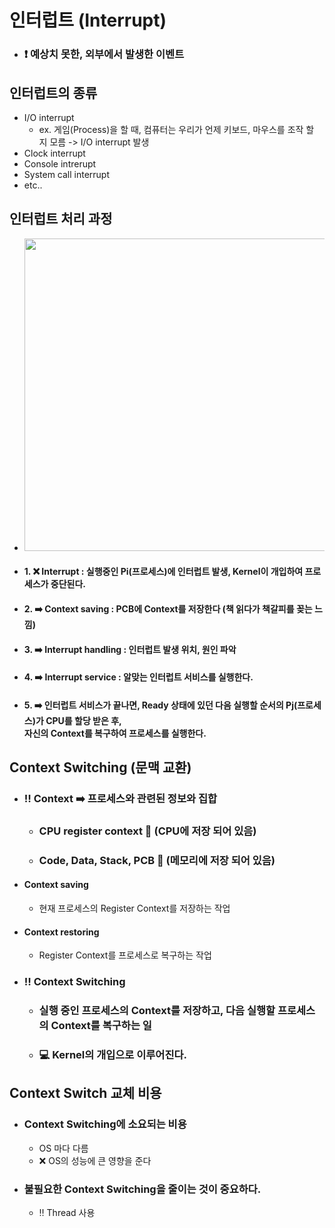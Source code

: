 # 인터럽트 (Interrupt)
  - ### ❗ 예상치 못한, 외부에서 발생한 이벤트

## 인터럽트의 종류
  - I/O interrupt
    - ex. 게임(Process)을 할 때, 컴퓨터는 우리가 언제 키보드, 마우스를 조작 할 지 모름 -> I/O interrupt 발생
  - Clock interrupt
  - Console intrerupt
  - System call interrupt
  - etc..

## 인터럽트 처리 과정
  - <img src="https://user-images.githubusercontent.com/35948339/127339241-042cdccf-b7db-48f5-a55a-794df5a9bb06.png" weight=600 height=500>
  - #### 1. ❌ Interrupt : 실행중인 Pi(프로세스)에 인터럽트 발생, Kernel이 개입하여 프로세스가 중단된다.
  - #### 2. ➡️ Context saving : PCB에 Context를 저장한다 (책 읽다가 책갈피를 꽂는 느낌)
  - #### 3. ➡️ Interrupt handling : 인터럽트 발생 위치, 원인 파악
  - #### 4. ➡️ Interrupt service : 알맞는 인터럽트 서비스를 실행한다.
  - #### 5. ➡️ 인터럽트 서비스가 끝나면, Ready 상태에 있던 다음 실행할 순서의 Pj(프로세스)가 CPU를 할당 받은 후, <br> 자신의 Context를 복구하여 프로세스를 실행한다.

## Context Switching (문맥 교환)
  - ### ‼ Context ➡️ __프로세스와 관련된 정보와 집합__
      - ### CPU register context 💾 (CPU에 저장 되어 있음)
      - ### Code, Data, Stack, PCB  💾 (메모리에 저장 되어 있음)
  - #### Context saving
    - 현재 프로세스의 Register Context를 저장하는 작업

  - #### Context restoring
    - Register Context를 프로세스로 복구하는 작업

  - ### ‼ Context Switching 
    - ### 실행 중인 프로세스의 Context를 저장하고, 다음 실행할 프로세스의 Context를 복구하는 일
    - ### 💻 Kernel의 개입으로 이루어진다.

## Context Switch 교체 비용
  - ### Context Switching에 소요되는 비용
    - OS 마다 다름
    - ❌ OS의 성능에 큰 영향을 준다
  - ### 불필요한 Context Switching을 줄이는 것이 중요하다.
    - ‼ Thread 사용
